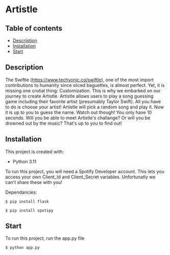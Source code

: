 # Artistle

## Table of contents
* [Description](#Description)
* [Installation](#Installation)
* [Start](#Start)

## Description
The Swiftle (https://www.techyonic.co/swiftle), one of the most import contributions to humanity since sliced baguettes, is almost perfect. Yet, it is missing one crutial thing: Customization. This is why we embarked on our journey to create Artistle. Artistle allows users to play a song guessing game including their favorite artist (presumably Taylor Swift). All you have to do is choose your artist! Artistle will pick a random song and play it. Now it is up to you to guess the name. Watch out though! You only have 10 seconds. Will you be able to meet Artistle's challange? Or will you be drowned out by the music? That's up to you to find out!

## Installation
This project is created with:
* Python 3.11

To run this project, you will need a Spotify Developer account. This lets you access your own Client_Id and Client_Secret variables. Unfortunatly we can't share these with you!

Dependancies:
```
$ pip install flask
```
```
$ pip install spotipy
```
	
## Start
To run this project, run the app.py file

```
$ python app.py
```
